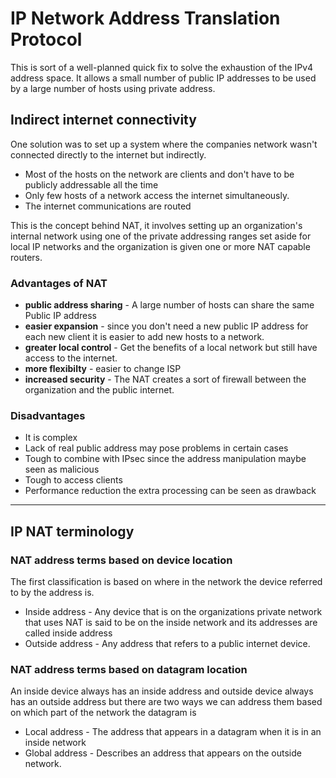 # IP Network Address Translation Protocol

This is sort of a well-planned quick fix to solve the exhaustion of the IPv4 address space.
It allows a small number of public IP addresses to be used by a large number of hosts using 
private address.

## Indirect internet connectivity

One solution was to set up a system where the companies network wasn't connected directly to
the internet but indirectly.
* Most of the hosts on the network are clients and don't have to be publicly addressable all the time
* Only few hosts of a network access the internet simultaneously.
* The internet communications are routed

This is the concept behind NAT, it involves setting up an organization's internal network 
using one of the private addressing ranges set aside for local IP networks and the
organization is given one or more NAT capable routers.

### Advantages of NAT

* __public address sharing__ - A large number of hosts can share the same Public IP address
* __easier expansion__	     - since you don't need a new public IP address for each new client it is easier to add new hosts to a network.
* __greater local control__  - Get the benefits of a local network but still have access to the internet.
* __more flexibilty__	     - easier to change ISP
* __increased security__     - The NAT creates a sort of firewall between the organization and the public internet.


### Disadvantages

* It is complex
* Lack of real public address may pose problems in certain cases
* Tough to combine with IPsec since the address manipulation maybe seen as malicious
* Tough to access clients
* Performance reduction the extra processing can be seen as drawback

--- 

## IP NAT terminology

### NAT address terms based on device location

The first classification is based on where in the network the device referred to by the address is.
* Inside address - Any device that is on the organizations private network that uses NAT is said to be on the inside network and its addresses are called inside address
* Outside address - Any address that refers to a public internet device.

### NAT address terms based on datagram location

An inside device always has an inside address and outside device always has an outside 
address but there are two ways we can address them based on which part of the network the
datagram is 

* Local address - The address that appears in a datagram when it is in an inside network
* Global address - Describes an address that appears on the outside network.
